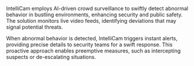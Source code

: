 IntelliCam employs AI-driven crowd surveillance to swiftly detect abnormal behavior in bustling environments, enhancing security and public safety. The solution monitors live video feeds, identifying deviations that may signal potential threats.

When abnormal behavior is detected, IntelliCam triggers instant alerts, providing precise details to security teams for a swift response. This proactive approach enables preemptive measures, such as intercepting suspects or de-escalating situations.
